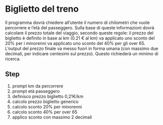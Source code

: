 Biglietto del treno
===
Il programma dovrà chiedere all’utente il numero di chilometri che vuole percorrere e l’età del passeggero.
Sulla base di queste informazioni dovrà calcolare il prezzo totale del viaggio, secondo queste regole:
il prezzo del biglietto è definito in base ai km (0.21 € al km)
va applicato uno sconto del 20% per i minorenni
va applicato uno sconto del 40% per gli over 65.
L’output del prezzo finale va messo fuori in forma umana (con massimo due decimali, per indicare centesimi sul prezzo). Questo richiederà un minimo di ricerca.
## Step
1. prompt km da percorrere
2. prompt età passeggero
3. definisco prezzo biglietto 0,21€/km
4. calcolo prezzo biglietto generico
5. calcolo sconto 20% per minorenni
6. calcolo sconto 40% per over 65
7. applico sconto con massimo 2 decimali
